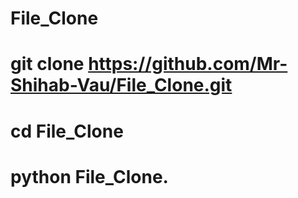 # File_Clone

# git clone https://github.com/Mr-Shihab-Vau/File_Clone.git

# cd File_Clone

# python File_Clone.

